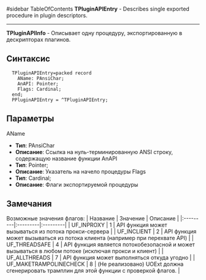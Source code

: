 ﻿#sidebar TableOfContents
**TPluginAPIEntry** - Describes single exported procedure in plugin descriptors.

---


**TPluginAPIInfo** - Описывает одну процедуру, экспортированную в дескрипторах плагинов.

## Синтаксис ##
```
  TPluginAPIEntry=packed record
    AName: PAnsiChar;
    AnAPI: Pointer;
    Flags: Cardinal;
  end;
  PPluginAPIEntry = ^TPluginAPIEntry;
```
## Параметры ##
AName
  * **Тип**: PAnsiChar
  * **Описание**: Ссылка на нуль-терминированную ANSI строку, содержащую название функции
AnAPI
  * **Тип**: Pointer;
  * **Описание**: Указатель на начело процедуры
Flags
  * **Тип**: Cardinal;
  * **Описание**: Флаги экспортируемой процедуры
## Замечания ##
Возможные значения флагов:
| Название | Значение | Описание |
|:---------|:---------|:---------|
| UF\_INPROXY | 1        | API функция может вызываться из потока прокси-сервера |
| UF\_INCLIENT | 2        | API функция может вызываться из потока клиента (например при перехвате API) |
| UF\_THREADSAFE | 4        | API функция является потокобезопасной и может вызываться в любом потоке (исключая прокси и клиент) |
| UF\_ALLTHREADS | 7        | API функция может выполняться откуда угодно |
| UF\_MAKETRAMPOLINECHECK | 8        | (Не реализовано) UOExt должна сгенерировать трамплин для этой функции с проверкой флагов. |